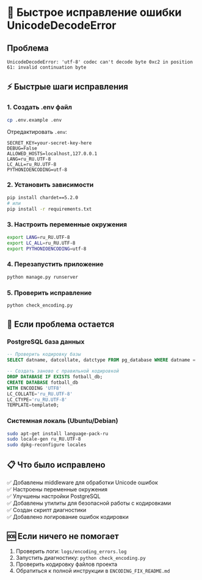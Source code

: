 # 🚨 Быстрое исправление ошибки UnicodeDecodeError

## Проблема
```
UnicodeDecodeError: 'utf-8' codec can't decode byte 0xc2 in position 61: invalid continuation byte
```

## ⚡ Быстрые шаги исправления

### 1. Создать .env файл
```bash
cp .env.example .env
```

Отредактировать `.env`:
```env
SECRET_KEY=your-secret-key-here
DEBUG=False
ALLOWED_HOSTS=localhost,127.0.0.1
LANG=ru_RU.UTF-8
LC_ALL=ru_RU.UTF-8
PYTHONIOENCODING=utf-8
```

### 2. Установить зависимости
```bash
pip install chardet==5.2.0
# или
pip install -r requirements.txt
```

### 3. Настроить переменные окружения
```bash
export LANG=ru_RU.UTF-8
export LC_ALL=ru_RU.UTF-8
export PYTHONIOENCODING=utf-8
```

### 4. Перезапустить приложение
```bash
python manage.py runserver
```

### 5. Проверить исправление
```bash
python check_encoding.py
```

## 🔧 Если проблема остается

### PostgreSQL база данных
```sql
-- Проверить кодировку базы
SELECT datname, datcollate, datctype FROM pg_database WHERE datname = 'fotball_db';

-- Создать заново с правильной кодировкой
DROP DATABASE IF EXISTS fotball_db;
CREATE DATABASE fotball_db 
WITH ENCODING 'UTF8' 
LC_COLLATE='ru_RU.UTF-8' 
LC_CTYPE='ru_RU.UTF-8' 
TEMPLATE=template0;
```

### Системная локаль (Ubuntu/Debian)
```bash
sudo apt-get install language-pack-ru
sudo locale-gen ru_RU.UTF-8
sudo dpkg-reconfigure locales
```

## 📋 Что было исправлено

✅ Добавлены middleware для обработки Unicode ошибок  
✅ Настроены переменные окружения  
✅ Улучшены настройки PostgreSQL  
✅ Добавлены утилиты для безопасной работы с кодировками  
✅ Создан скрипт диагностики  
✅ Добавлено логирование ошибок кодировки  

## 🆘 Если ничего не помогает

1. Проверить логи: `logs/encoding_errors.log`
2. Запустить диагностику: `python check_encoding.py`
3. Проверить кодировку файлов проекта
4. Обратиться к полной инструкции в `ENCODING_FIX_README.md`